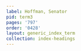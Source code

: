 ```yaml
---
label: Hoffman, Senator
pid: term3
pages: '797'
order: '0428'
layout: generic_index_term
collection: index-headings
---
```

